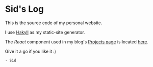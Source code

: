 # Sid's Log

This is the source code of my personal website.

I use [Hakyll](https://jaspervdj.be/hakyll/) as my static-site generator.

The *React* component used in my blog's [Projects page](https://sidmishraw.github.io/projects.html) is located [here](https://github.com/sidmishraw/gitHubLike).

Give it a go if you like it :)


`- Sid`